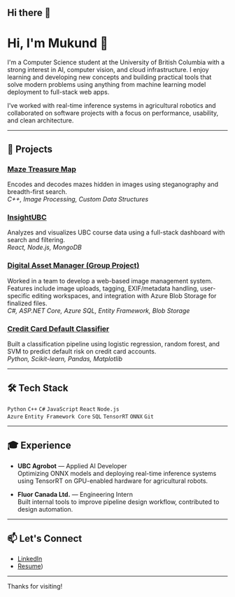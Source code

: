 ## Hi there 👋
# Hi, I'm Mukund 👋

I'm a Computer Science student at the University of British Columbia with a strong interest in AI, computer vision, and cloud infrastructure. I enjoy learning and developing new concepts and building practical tools that solve modern problems using anything from machine learning model deployment to full-stack web apps.

I’ve worked with real-time inference systems in agricultural robotics and collaborated on software projects with a focus on performance, usability, and clean architecture.

---

## 🚀 Projects

### [Maze Treasure Map](https://github.com/yourusername/maze-treasure-map)  
Encodes and decodes mazes hidden in images using steganography and breadth-first search.  
*C++, Image Processing, Custom Data Structures*

### [InsightUBC](https://github.com/yourusername/insightubc)  
Analyzes and visualizes UBC course data using a full-stack dashboard with search and filtering.  
*React, Node.js, MongoDB*

### [Digital Asset Manager (Group Project)](https://github.com/yourusername/dam)  
Worked in a team to develop a web-based image management system. Features include image uploads, tagging, EXIF/metadata handling, user-specific editing workspaces, and integration with Azure Blob Storage for finalized files.  
*C#, ASP.NET Core, Azure SQL, Entity Framework, Blob Storage*

### [Credit Card Default Classifier](https://github.com/yourusername/credit-default-ml)  
Built a classification pipeline using logistic regression, random forest, and SVM to predict default risk on credit card accounts.  
*Python, Scikit-learn, Pandas, Matplotlib*

---

## 🛠 Tech Stack

`Python` `C++` `C#` `JavaScript` `React` `Node.js`  
`Azure` `Entity Framework Core` `SQL` `TensorRT` `ONNX` `Git`

---

## 🎓 Experience

- **UBC Agrobot** — Applied AI Developer  
  Optimizing ONNX models and deploying real-time inference systems using TensorRT on GPU-enabled hardware for agricultural robots.

- **Fluor Canada Ltd.** — Engineering Intern  
  Built internal tools to improve pipeline design workflow, contributed to design automation.

---

## 📫 Let's Connect

- [LinkedIn](https://www.linkedin.com/in/mukund-patil-a346b426b/)
- [Resume](https://www.overleaf.com/read/strwbptjdsxk#366293))

---

Thanks for visiting!

<!--
**Mukuman/Mukuman** is a ✨ _special_ ✨ repository because its `README.md` (this file) appears on your GitHub profile.

Here are some ideas to get you started:

- 🔭 I’m currently working on ...
- 🌱 I’m currently learning ...
- 👯 I’m looking to collaborate on ...
- 🤔 I’m looking for help with ...
- 💬 Ask me about ...
- 📫 How to reach me: ...
- 😄 Pronouns: ...
- ⚡ Fun fact: ...
-->
